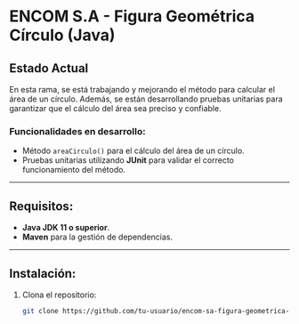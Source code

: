 # ENCOM S.A - Figura Geométrica Círculo (Java)

## Estado Actual

En esta rama, se está trabajando y mejorando el método para calcular el área de un círculo. Además, se están desarrollando pruebas unitarias para garantizar que el cálculo del área sea preciso y confiable.

### Funcionalidades en desarrollo:
- Método `areaCirculo()` para el cálculo del área de un círculo.
- Pruebas unitarias utilizando **JUnit** para validar el correcto funcionamiento del método.

---

## Requisitos:
- **Java JDK 11 o superior**.
- **Maven** para la gestión de dependencias.

---

## Instalación:
1. Clona el repositorio:
   ```bash
   git clone https://github.com/tu-usuario/encom-sa-figura-geometrica-circulo.git